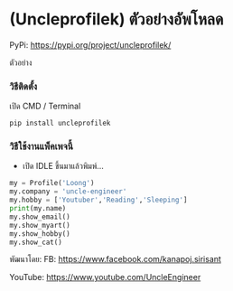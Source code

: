 # (Uncleprofilek) ตัวอย่างอัพโหลด

PyPi: https://pypi.org/project/uncleprofilek/

ตัวอย่าง

### วิธีติดตั้ง

เปิด CMD / Terminal

```python
pip install uncleprofilek
```

### วิธีใช้งานแพ็คเพจนี้

- เปิด IDLE ขึ้นมาแล้วพิมพ์...

```python
my = Profile('Loong')
my.company = 'uncle-engineer'
my.hobby = ['Youtuber','Reading','Sleeping']
print(my.name)
my.show_email()
my.show_myart()
my.show_hobby()
my.show_cat()
```

พัฒนาโดย:
FB: https://www.facebook.com/kanapoj.sirisant

YouTube: https://www.youtube.com/UncleEngineer